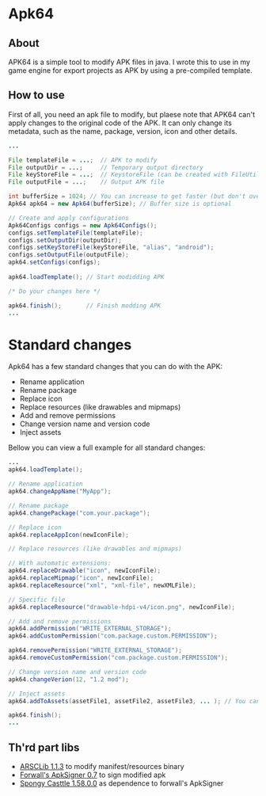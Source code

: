 # Apk64

## About

APK64 is a simple tool to modify APK files in java. I wrote this to use in my game engine for export projects as APK by using a pre-compiled template.

## How to use

First of all, you need an apk file to modify, but plaese note that APK64 can't apply changes to the original code of the APK. It can only change its metadata, such as the name, package, version, icon and other details.

```java
...

File templateFile = ...;  // APK to modify
File outputDir = ...;     // Temporary output directory
File keyStoreFile = ...;  // KeystoreFile (can be created with FileUtils.createKeystore)
File outputFile = ...;    // Output APK file

int bufferSize = 1024; // You can increase to get faster (but don't overdo it!)
Apk64 apk64 = new Apk64(bufferSize); // Buffer size is optional

// Create and apply configurations
Apk64Configs configs = new Apk64Configs();
configs.setTemplateFile(templateFile);
configs.setOutputDir(outputDir);
configs.setKeyStoreFile(keyStoreFile, "alias", "android");
configs.setOutputFile(outputFile);
apk64.setConfigs(configs);	
		
apk64.loadTemplate(); // Start modidding APK

/* Do your changes here */

apk64.finish();       // Finish modding APK
...
```

# Standard changes

Apk64 has a few standard changes that you can do with the APK:

- Rename application
- Rename package
- Replace icon
- Replace resources (like drawables and mipmaps)
- Add and remove permissions
- Change version name and version code
- Inject assets

Bellow you can view a full example for all standard changes:

```java
...
apk64.loadTemplate();

// Rename application
apk64.changeAppName("MyApp");

// Rename package
apk64.changePackage("com.your.package");

// Replace icon
apk64.replaceAppIcon(newIconFile);

// Replace resources (like drawables and mipmaps)

// With automatic extensions:
apk64.replaceDrawable("icon", newIconFile); 
apk64.replaceMipmap("icon", newIconFile); 
apk64.replaceResource("xml", "xml-file", newXMLFile);

// Specific file
apk64.replaceResource("drawable-hdpi-v4/icon.png", newIconFile); 

// Add and remove permissions
apk64.addPermission("WRITE_EXTERNAL_STORAGE");
apk64.addCustomPermission("com.package.custom.PERMISSION");

apk64.removePermission("WRITE_EXTERNAL_STORAGE");
apk64.removeCustomPermission("com.package.custom.PERMISSION");

// Change version name and version code
apk64.changeVerion(12, "1.2 mod");

// Inject assets
apk64.addToAssets(assetFile1, assetFile2, assetFile3, ... ); // You can pass multiple files and folders here

apk64.finish();
...
```

## Th'rd part libs
- [ARSCLib 1.1.3](https://github.com/REAndroid/ARSCLib/tree/9e029648845c6f9f99bdfa60a0ce2bcc51564219) to modify manifest/resources binary
- [Forwall's ApkSigner 0.7](https://github.com/fornwall/apksigner) to sign modified apk
- [Spongy Casttle 1.58.0.0](https://rtyley.github.io/spongycastle/) as dependence to forwall's ApkSigner
